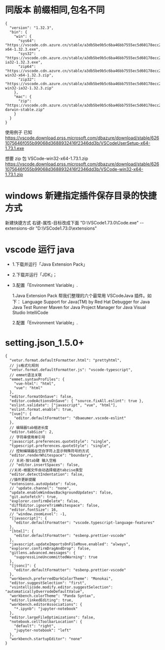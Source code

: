 # 同版本 前缀相同,包名不同

```
{
  "version": "1.32.3",
  "bin": {
    "win": {
      "sys64": "https://vscode.cdn.azure.cn/stable/a3db5be9b5c6ba46bb7555ec5d60178ecc2eaae4/VSCodeSetup-x64-1.32.3.exe",
      "sys32": "https://vscode.cdn.azure.cn/stable/a3db5be9b5c6ba46bb7555ec5d60178ecc2eaae4/VSCodeSetup-ia32-1.32.3.exe",
      "zip64": "https://vscode.cdn.azure.cn/stable/a3db5be9b5c6ba46bb7555ec5d60178ecc2eaae4/VSCode-win32-x64-1.32.3.zip",
      "zip32": "https://vscode.cdn.azure.cn/stable/a3db5be9b5c6ba46bb7555ec5d60178ecc2eaae4/VSCode-win32-ia32-1.32.3.zip"
    },
    "mac": {
      "zip": "https://vscode.cdn.azure.cn/stable/a3db5be9b5c6ba46bb7555ec5d60178ecc2eaae4/VSCode-darwin-stable.zip"
    }
  }
}
```

使用例子
已知
https://vscode.download.prss.microsoft.com/dbazure/download/stable/6261075646f055b99068d3688932416f2346dd3b/VSCodeUserSetup-x64-1.73.1.exe

想要 zip 包 VSCode-win32-x64-1.73.1.zip
https://vscode.download.prss.microsoft.com/dbazure/download/stable/6261075646f055b99068d3688932416f2346dd3b/VSCode-win32-x64-1.73.1.zip

# windows 新建指定插件保存目录的快捷方式

新建快捷方式
右键-属性-目标改成下面
"D:\VSCode1.73.0\Code.exe" --extensions-dir "D:\VSCode1.73.0\extensions"

# vscode 运行 java

- 1.下载并运行「Java Extension Pack」
- 2.下载并运行「JDK」；
- 3.配置「Environment Variable」.

  1.Java Extension Pack 帮我们整理的六个最常用 VSCodeJava 插件。如下：
  Language Support for Java(TM) by Red Hat
  Debugger for Java
  Java Test Runner
  Maven for Java
  Project Manager for Java
  Visual Studio IntelliCode

  2.配置「Environment Variable」.

# setting.json_1.5.0+

```
{
  "vetur.format.defaultFormatter.html": "prettyhtml",
  // js格式化规则
  "vetur.format.defaultFormatter.js": "vscode-typescript",
  // emmet语法关联
  "emmet.syntaxProfiles": {
    "vue-html": "html",
    "vue": "html"
  },
  "editor.formatOnSave": false,
  "editor.codeActionsOnSave": { "source.fixAll.eslint": true },
  "eslint.validate": ["javascript", "vue", "html"],
  "eslint.format.enable": true,
  "[vue]": {
    "editor.defaultFormatter": "dbaeumer.vscode-eslint"
  },
  // 编辑器tab缩进长度
  "editor.tabSize": 2,
  // 字符串使用单引号
  "javascript.preferences.quoteStyle": "single",
  "typescript.preferences.quoteStyle": "single",
  // 控制编辑器在空白字符上显示特殊符号的方式
  "editor.renderWhitespace": "boundary",
  // 关闭-按tab键 输入空格
  // "editor.insertSpaces": false,
  //关闭-根据文件自动选择缩进tabzise类型
  "editor.detectIndentation": false,
  //插件更新提醒
  "extensions.autoUpdate": false,
  // "update.channel": "none",
  "update.enableWindowsBackgroundUpdates": false,
  "git.autofetch": true,
  "explorer.confirmDelete": false,
  "diffEditor.ignoreTrimWhitespace": false,
  "editor.fontSize": 16,
  // "window.zoomLevel": -1,
  "[javascript]": {
    "editor.defaultFormatter": "vscode.typescript-language-features"
  },
  "[html]": {
    "editor.defaultFormatter": "esbenp.prettier-vscode"
  },
  "javascript.updateImportsOnFileMove.enabled": "always",
  "explorer.confirmDragAndDrop": false,
  "gitlens.advanced.messages": {
    "suppressLineUncommittedWarning": true
  },
  "[jsonc]": {
    "editor.defaultFormatter": "esbenp.prettier-vscode"
  },
  "workbench.preferredDarkColorTheme": "Monokai",
  "editor.suggestSelection": "first",
  "vsintellicode.modify.editor.suggestSelection": "automaticallyOverrodeDefaultValue",
  "workbench.colorTheme": "Panda Syntax",
  "editor.linkedEditing": true,
  "workbench.editorAssociations": {
    "*.ipynb": "jupyter-notebook"
  },
  "editor.largeFileOptimizations": false,
  "notebook.cellToolbarLocation": {
    "default": "right",
    "jupyter-notebook": "left"
  },
  "workbench.startupEditor": "none"
}

```
